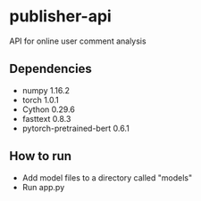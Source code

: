 # publisher-api
API for online user comment analysis

## Dependencies
- numpy 1.16.2
- torch 1.0.1
- Cython 0.29.6
- fasttext 0.8.3
- pytorch-pretrained-bert 0.6.1

## How to run
- Add model files to a directory called "models"
- Run app.py
